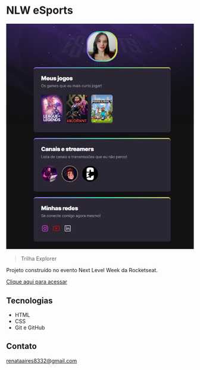 # NLW eSports 

![preview](./.github/preview.png)


> Trilha Explorer

Projeto construído no evento Next Level Week da Rocketseat.

[Clique aqui para acessar](https://renataaires.github.io/nlw/)


## Tecnologias

- HTML
- CSS
- Git e GitHub

## Contato

renataaires8332@gmail.com

